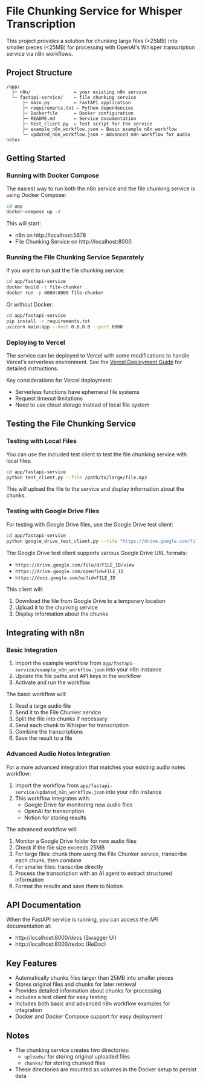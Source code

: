 # File Chunking Service for Whisper Transcription

This project provides a solution for chunking large files (>25MB) into smaller pieces (<25MB) for processing with OpenAI's Whisper transcription service via n8n workflows.

## Project Structure

```
/app/
  ├─ n8n/                ← your existing n8n service
  └─ fastapi-service/    ← file chunking service
      ├─ main.py         ← FastAPI application
      ├─ requirements.txt ← Python dependencies
      ├─ Dockerfile      ← Docker configuration
      ├─ README.md       ← Service documentation
      ├─ test_client.py  ← Test script for the service
      ├─ example_n8n_workflow.json ← Basic example n8n workflow
      └─ updated_n8n_workflow.json ← Advanced n8n workflow for audio notes
```

## Getting Started

### Running with Docker Compose

The easiest way to run both the n8n service and the file chunking service is using Docker Compose:

```bash
cd app
docker-compose up -d
```

This will start:
- n8n on http://localhost:5678
- File Chunking Service on http://localhost:8000

### Running the File Chunking Service Separately

If you want to run just the file chunking service:

```bash
cd app/fastapi-service
docker build -t file-chunker .
docker run -p 8000:8000 file-chunker
```

Or without Docker:

```bash
cd app/fastapi-service
pip install -r requirements.txt
uvicorn main:app --host 0.0.0.0 --port 8000
```

### Deploying to Vercel

The service can be deployed to Vercel with some modifications to handle Vercel's serverless environment. See the [Vercel Deployment Guide](app/fastapi-service/VERCEL_DEPLOYMENT.md) for detailed instructions.

Key considerations for Vercel deployment:
- Serverless functions have ephemeral file systems
- Request timeout limitations
- Need to use cloud storage instead of local file system

## Testing the File Chunking Service

### Testing with Local Files

You can use the included test client to test the file chunking service with local files:

```bash
cd app/fastapi-service
python test_client.py --file /path/to/large/file.mp3
```

This will upload the file to the service and display information about the chunks.

### Testing with Google Drive Files

For testing with Google Drive files, use the Google Drive test client:

```bash
cd app/fastapi-service
python google_drive_test_client.py --file "https://drive.google.com/file/d/YOUR_FILE_ID/view"
```

The Google Drive test client supports various Google Drive URL formats:
- `https://drive.google.com/file/d/FILE_ID/view`
- `https://drive.google.com/open?id=FILE_ID`
- `https://docs.google.com/uc?id=FILE_ID`

This client will:
1. Download the file from Google Drive to a temporary location
2. Upload it to the chunking service
3. Display information about the chunks

## Integrating with n8n

### Basic Integration

1. Import the example workflow from `app/fastapi-service/example_n8n_workflow.json` into your n8n instance
2. Update the file paths and API keys in the workflow
3. Activate and run the workflow

The basic workflow will:
1. Read a large audio file
2. Send it to the File Chunker service
3. Split the file into chunks if necessary
4. Send each chunk to Whisper for transcription
5. Combine the transcriptions
6. Save the result to a file

### Advanced Audio Notes Integration

For a more advanced integration that matches your existing audio notes workflow:

1. Import the workflow from `app/fastapi-service/updated_n8n_workflow.json` into your n8n instance
2. This workflow integrates with:
   - Google Drive for monitoring new audio files
   - OpenAI for transcription
   - Notion for storing results

The advanced workflow will:
1. Monitor a Google Drive folder for new audio files
2. Check if the file size exceeds 25MB
3. For large files: chunk them using the File Chunker service, transcribe each chunk, then combine
4. For smaller files: transcribe directly
5. Process the transcription with an AI agent to extract structured information
6. Format the results and save them to Notion

## API Documentation

When the FastAPI service is running, you can access the API documentation at:
- http://localhost:8000/docs (Swagger UI)
- http://localhost:8000/redoc (ReDoc)

## Key Features

- Automatically chunks files larger than 25MB into smaller pieces
- Stores original files and chunks for later retrieval
- Provides detailed information about chunks for processing
- Includes a test client for easy testing
- Includes both basic and advanced n8n workflow examples for integration
- Docker and Docker Compose support for easy deployment

## Notes

- The chunking service creates two directories:
  - `uploads/` for storing original uploaded files
  - `chunks/` for storing chunked files
- These directories are mounted as volumes in the Docker setup to persist data